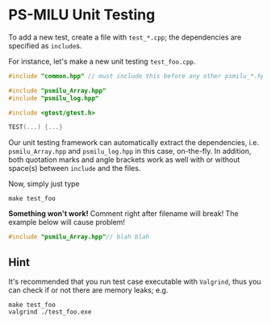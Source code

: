 # PS-MILU Unit Testing #

To add a new test, create a file with `test_*.cpp`; the dependencies are
specified as `include`s.

For instance, let's make a new unit testing `test_foo.cpp`.

```cpp
#include "common.hpp" // must include this before any other psmilu_*.hpp

#include "psmilu_Array.hpp"
#include "psmilu_log.hpp"

#include <gtest/gtest.h>

TEST(...) {...}
```

Our unit testing framework can automatically extract the dependencies, i.e.
`psmilu_Array.hpp` and `psmilu_log.hpp` in this case, on-the-fly. In addition,
both quotation marks and angle brackets work as well with or without space(s)
between `include` and the files.

Now, simply just type

```console
make test_foo
```

**Something won't work!** Comment right after filename will break! The example
below will cause problem!

```cpp
#include "psmilu_Array.hpp"// blah blah
```

## Hint ##

It's recommended that you run test case executable with `Valgrind`, thus you
can check if or not there are memory leaks; e.g.

```console
make test_foo
valgrind ./test_foo.exe
```